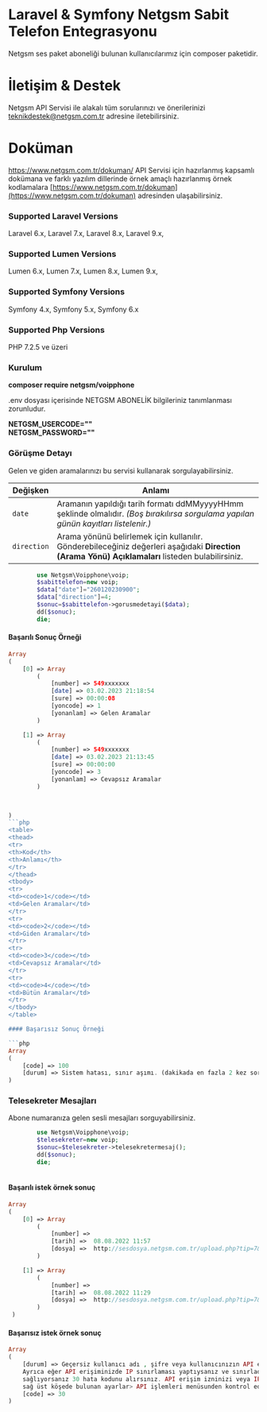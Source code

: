 




# Laravel & Symfony Netgsm Sabit Telefon Entegrasyonu

Netgsm ses paket aboneliği bulunan kullanıcılarımız için composer paketidir.  

# İletişim & Destek

 Netgsm API Servisi ile alakalı tüm sorularınızı ve önerilerinizi teknikdestek@netgsm.com.tr adresine iletebilirsiniz.


# Doküman 
https://www.netgsm.com.tr/dokuman/
 API Servisi için hazırlanmış kapsamlı dokümana ve farklı yazılım dillerinde örnek amaçlı hazırlanmış örnek kodlamalara 
 [https://www.netgsm.com.tr/dokuman](https://www.netgsm.com.tr/dokuman) adresinden ulaşabilirsiniz.


### Supported Laravel Versions

Laravel 6.x, Laravel 7.x, Laravel 8.x, Laravel 9.x, 

### Supported Lumen Versions

Lumen 6.x, Lumen 7.x, Lumen 8.x, Lumen 9.x, 

### Supported Symfony Versions

Symfony 4.x, Symfony 5.x, Symfony 6.x

### Supported Php Versions

PHP 7.2.5 ve üzeri

### Kurulum

<b>composer require netgsm/voipphone</b>

.env  dosyası içerisinde NETGSM ABONELİK bilgileriniz tanımlanması zorunludur.  

<b>NETGSM_USERCODE=""</b>  
<b>NETGSM_PASSWORD=""</b>  

### Görüşme Detayı

Gelen ve giden aramalarınızı bu servisi kullanarak sorgulayabilirsiniz.

<table>
<thead>
<tr>
<th>Değişken</th>
<th>Anlamı</th>
</tr>
</thead>
<tbody>

<tr>
<td><code>date</code></td>
<td>Aramanın yapıldığı tarih formatı ddMMyyyyHHmm şeklinde olmalıdır.  <em>(Boş bırakılırsa sorgulama yapılan günün kayıtları listelenir.)</em></td>
</tr>
<tr>
<td><code>direction</code></td>
<td>Arama yönünü belirlemek için kullanılır. Gönderebileceğiniz değerleri aşağıdaki <strong>Direction (Arama Yönü) Açıklamaları</strong> listeden bulabilirsiniz.</td>
</tr>
</tbody>
</table>




```php    
        use Netgsm\Voipphone\voip;
        $sabittelefon=new voip;
        $data["date"]="260120230900";
        $data["direction"]=4;
        $sonuc=$sabittelefon->gorusmedetayi($data);
        dd($sonuc);
        die;
```

#### Başarılı Sonuç Örneği

```php
Array
(
    [0] => Array
        (
            [number] => 549xxxxxxx
            [date] => 03.02.2023 21:18:54
            [sure] => 00:00:08
            [yoncode] => 1
            [yonanlam] => Gelen Aramalar
        )

    [1] => Array
        (
            [number] => 549xxxxxxx
            [date] => 03.02.2023 21:13:45
            [sure] => 00:00:00
            [yoncode] => 3
            [yonanlam] => Cevapsız Aramalar
        )

   

)
```php
<table>
<thead>
<tr>
<th>Kod</th>
<th>Anlamı</th>
</tr>
</thead>
<tbody>
<tr>
<td><code>1</code></td>
<td>Gelen Aramalar</td>
</tr>
<tr>
<td><code>2</code></td>
<td>Giden Aramalar</td>
</tr>
<tr>
<td><code>3</code></td>
<td>Cevapsız Aramalar</td>
</tr>
<tr>
<td><code>4</code></td>
<td>Bütün Aramalar</td>
</tr>
</tbody>
</table>

#### Başarısız Sonuç Örneği

```php
Array
(
    [code] => 100
    [durum] => Sistem hatası, sınır aşımı. (dakikada en fazla 2 kez sorgulanabilir.)
)
```




### Telesekreter Mesajları

Abone numaranıza gelen sesli mesajları sorguyabilirsiniz.

```php     
        use Netgsm\Voipphone\voip;
        $telesekreter=new voip;
        $sonuc=$telesekreter->telesekretermesaj();
        dd($sonuc);
        die;
        
```

####  Başarılı istek örnek sonuç
```php
Array
(
    [0] => Array
        (
            [number] =>  
            [tarih] =>  08.08.2022 11:57 
            [dosya] =>  http://sesdosya.netgsm.com.tr/upload.php?tip=7&a=24f4431869f3d493271eb8s212vs....... 
        )

    [1] => Array
        (
            [number] =>  
            [tarih] =>  08.08.2022 11:29 
            [dosya] =>  http://sesdosya.netgsm.com.tr/upload.php?tip=7&a=24f44318xasavs3.....
        )
 )
```
####  Başarısız istek örnek sonuç

```php
Array
(
    [durum] => Geçersiz kullanıcı adı , şifre veya kullanıcınızın API erişim izninin olmadığını gösterir.  
    Ayrıca eğer API erişiminizde IP sınırlaması yaptıysanız ve sınırladığınız ip dışında gönderim  
    sağlıyorsanız 30 hata kodunu alırsınız. API erişim izninizi veya IP sınırlamanızı , web arayüzümüzden;  
    sağ üst köşede bulunan ayarlar> API işlemleri menüsunden kontrol edebilirsiniz.
    [code] => 30
)

```
